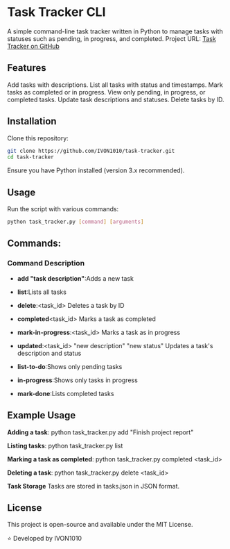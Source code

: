 # Task Tracker CLI

A simple command-line task tracker written in Python to manage tasks with statuses such as pending, in progress, and completed.
Project URL: [Task Tracker on GitHub](https://github.com/IVON1010/task_tracker)

## Features

Add tasks with descriptions.
List all tasks with status and timestamps.
Mark tasks as completed or in progress.
View only pending, in progress, or completed tasks.
Update task descriptions and statuses.
Delete tasks by ID.

## Installation
Clone this repository:

```bash
git clone https://github.com/IVON1010/task-tracker.git
cd task-tracker
```
Ensure you have Python installed (version 3.x recommended).

## Usage
Run the script with various commands:

```bash
python task_tracker.py [command] [arguments]
```

## Commands:
### Command	Description

- **add "task description"**:Adds a new task

- **list**:Lists all tasks

- **delete**:<task_id>	Deletes a task by ID

- **completed**<task_id>	Marks a task as completed

- **mark-in-progress**:<task_id>	Marks a task as in progress

- **updated**:<task_id> "new description" "new status"	Updates a task's description and status

- **list-to-do**:Shows only pending tasks

- **in-progress**:Shows only tasks in progress

- **mark-done**:Lists completed tasks

## Example Usage

**Adding a task**:
python task_tracker.py add "Finish project report"

**Listing tasks**:
python task_tracker.py list

**Marking a task as completed**:
python task_tracker.py completed <task_id>

**Deleting a task**:
python task_tracker.py delete <task_id>

**Task Storage**
Tasks are stored in tasks.json in JSON format.

## License
This project is open-source and available under the MIT License.

⭐ Developed by IVON1010
